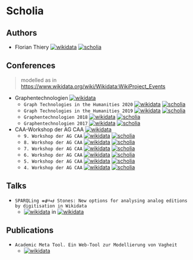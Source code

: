 # Scholia

## Authors

*  Florian Thiery [![wikidata](https://img.shields.io/badge/Wikidata-Q66606154-blue.svg)](https://www.wikidata.org/wiki/Q66606154) [![scholia](https://img.shields.io/badge/Scholia-Q66606154-green.svg)](https://tools.wmflabs.org/scholia/author/Q66606154)

## Conferences

> modelled as in https://www.wikidata.org/wiki/Wikidata:WikiProject_Events

* Graphentechnologien [![wikidata](https://img.shields.io/badge/Wikidata-Q88859517-blue.svg)](https://www.wikidata.org/wiki/Q88859517)
  * `Graph Technologies in the Humanities 2020` [![wikidata](https://img.shields.io/badge/Wikidata-Q88860125-blue.svg)](https://www.wikidata.org/wiki/Q88860125) [![scholia](https://img.shields.io/badge/Scholia-Q88860125-green.svg)](https://tools.wmflabs.org/scholia/venue/Q88860125)
  * `Graph Technologies in the Humanities 2019` [![wikidata](https://img.shields.io/badge/Wikidata-Q88864270-blue.svg)](https://www.wikidata.org/wiki/Q88864270) [![scholia](https://img.shields.io/badge/Scholia-Q88864270-green.svg)](https://tools.wmflabs.org/scholia/venue/Q88864270)
  * `Graphentechnologien 2018` [![wikidata](https://img.shields.io/badge/Wikidata-Q88866968-blue.svg)](https://www.wikidata.org/wiki/Q88866968) [![scholia](https://img.shields.io/badge/Scholia-Q88866968-green.svg)](https://tools.wmflabs.org/scholia/venue/Q88866968)
  * `Graphentechnologien 2017` [![wikidata](https://img.shields.io/badge/Wikidata-Q88867448-blue.svg)](https://www.wikidata.org/wiki/Q88867448) [![scholia](https://img.shields.io/badge/Scholia-Q88867448-green.svg)](https://tools.wmflabs.org/scholia/venue/Q88867448)
* CAA-Workshop der AG CAA [![wikidata](https://img.shields.io/badge/Wikidata-Q88869722-blue.svg)](https://www.wikidata.org/wiki/Q88869722)
  * `9. Workshop der AG CAA` [![wikidata](https://img.shields.io/badge/Wikidata-Q88889028-blue.svg)](https://www.wikidata.org/wiki/Q88889028) [![scholia](https://img.shields.io/badge/Scholia-Q88889028-green.svg)](https://tools.wmflabs.org/scholia/venue/Q88889028)
  * `8. Workshop der AG CAA` [![wikidata](https://img.shields.io/badge/Wikidata-Q88951478-blue.svg)](https://www.wikidata.org/wiki/Q88951478) [![scholia](https://img.shields.io/badge/Scholia-Q88951478-green.svg)](https://tools.wmflabs.org/scholia/venue/Q88951478)
  * `7. Workshop der AG CAA` [![wikidata](https://img.shields.io/badge/Wikidata-Q88952667-blue.svg)](https://www.wikidata.org/wiki/Q88952667) [![scholia](https://img.shields.io/badge/Scholia-Q88952667-green.svg)](https://tools.wmflabs.org/scholia/venue/Q88952667)
  * `6. Workshop der AG CAA` [![wikidata](https://img.shields.io/badge/Wikidata-Q88953162-blue.svg)](https://www.wikidata.org/wiki/Q88953162) [![scholia](https://img.shields.io/badge/Scholia-Q88953162-green.svg)](https://tools.wmflabs.org/scholia/venue/Q88953162)
  * `5. Workshop der AG CAA` [![wikidata](https://img.shields.io/badge/Wikidata-Q88954132-blue.svg)](https://www.wikidata.org/wiki/Q88954132) [![scholia](https://img.shields.io/badge/Scholia-Q88954132-green.svg)](https://tools.wmflabs.org/scholia/venue/Q88954132)
  * `4. Workshop der AG CAA` [![wikidata](https://img.shields.io/badge/Wikidata-Q88954519-blue.svg)](https://www.wikidata.org/wiki/Q88954519) [![scholia](https://img.shields.io/badge/Scholia-Q88954519-green.svg)](https://tools.wmflabs.org/scholia/venue/Q88954519)

## Talks

* `SPARQLing ᚑᚌᚆᚐᚋ Stones: New options for analysing analog editions by digitisation in Wikidata`
  * [![wikidata](https://img.shields.io/badge/Wikidata-Q88091985-blue.svg)](https://www.wikidata.org/wiki/Q88091985) in [![wikidata](https://img.shields.io/badge/Wikidata-Q88860125-blue.svg)](https://www.wikidata.org/wiki/Q88860125)

## Publications

* `Academic Meta Tool. Ein Web-Tool zur Modellierung von Vagheit`
  * [![wikidata](https://img.shields.io/badge/Wikidata-Q88092129-blue.svg)](https://www.wikidata.org/wiki/Q88092129)
